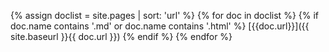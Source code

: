 {% assign doclist = site.pages | sort: 'url'  %}
  {% for doc in doclist %}
    {% if doc.name contains '.md' or doc.name contains '.html' %}
      [{{doc.url}}]({{ site.baseurl }}{{ doc.url }})
    {% endif %}
  {% endfor %}

<!---
{% assign doclist = site.pages | sort: 'url'  %}
 <ul>
    {% for doc in doclist %}
         {% if doc.name contains '.md' or doc.name contains '.html' %}
             <li><a href="{{ site.baseurl }}{{ doc.url }}">{{ doc.url }}</a></li>
         {% endif %}
     {% endfor %}
 </ul>
-->
